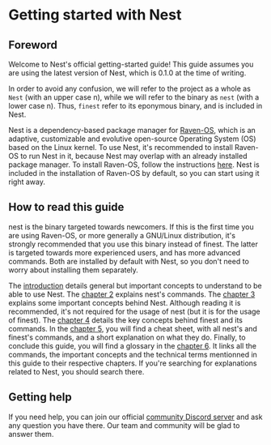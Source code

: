 # Getting started with Nest
## Foreword
Welcome to Nest's official getting-started guide! This guide assumes you are using the latest version of Nest, which is 0.1.0 at the time of writing.

In order to avoid any confusion, we will refer to the project as a whole as `Nest` (with an upper case n), while we will refer to the binary as `nest` (with a lower case n). Thus, `finest` refer to its eponymous binary, and is included in Nest.

[//]: # (TODO: add link to the installation instructions page of Raven-OS)
Nest is a dependency-based package manager for [Raven-OS](https://raven-os.org), which is an adaptive, customizable and evolutive open-source Operating System (OS) based on the Linux kernel. To use Nest, it's recommended to install Raven-OS to run Nest in it, because Nest may overlap with an already installed package manager. To install Raven-OS, follow the instructions [here](). Nest is included in the installation of Raven-OS by default, so you can start using it right away.

## How to read this guide
nest is the binary targeted towards newcomers. If this is the first time you are using Raven-OS, or more generally a GNU/Linux distribution, it's strongly recommended that you use this binary instead of finest. The latter is targeted towards more experienced users, and has more advanced commands. Both are installed by default with Nest, so you don't need to worry about installing them separately.

[//]: # (TODO: Add link to the chapter 1)
[//]: # (TODO: Add link to the chapter 2)
[//]: # (TODO: Add link to the chapter 3)
[//]: # (TODO: Add link to the chapter 4)
The [introduction]() details general but important concepts to understand to be able to use Nest.  The [chapter 2]() explains nest's commands. The [chapter 3]() explains some important concepts behind Nest. Although reading it is recommended, it's not required for the usage of nest (but it is for the usage of finest). The [chapter 4]() details the key concepts behind finest and its commands. In the [chapter 5](), you will find a cheat sheet, with all nest's and finest's commands, and a short explanation on what they do. Finally, to conclude this guide, you will find a glossary in the [chapter 6](). It links all the commands, the important concepts and the technical terms mentionned in this guide to their respective chapters. If you're searching for explanations related to Nest, you should search there.

## Getting help

If you need help, you can join our official [community Discord server](https://invite.gg/ravenos) and ask any question you have there. Our team and community will be glad to answer them.
